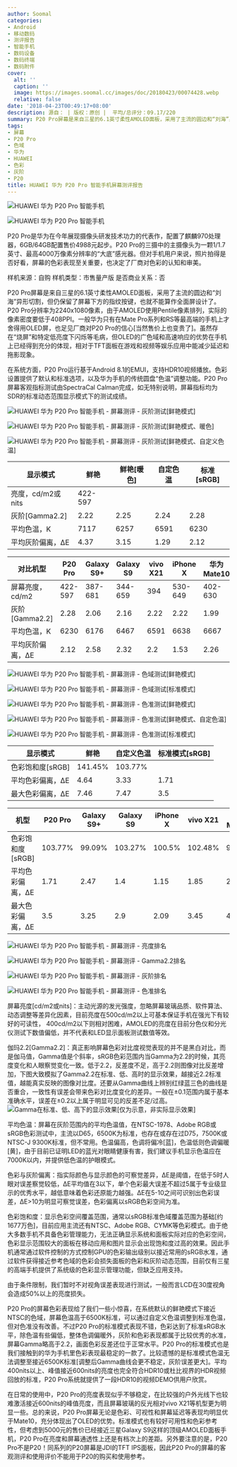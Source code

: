 ```yaml
---
author: Soomal
categories:
- Android
- 移动数码
- 测评报告
- 智能手机
- 数码设备
- 数码终端
- 数码附件
cover:
  alt: ''
  caption: ''
  image: https://images.soomal.cc/images/doc/20180423/00074428.webp
  relative: false
date: '2018-04-23T00:49:17+08:00'
description: 源自： | 版权：原创 |  平均/总评分：09.17/220
summary: P20 Pro屏幕是来自三星的6.1英寸柔性AMOLED面板，采用了主流的圆边和“刘海”异形切割，但仍保留了屏下指纹按键，也就不能算作全面屏设计了。对手机用户来说，照片拍得是否好看，屏幕的色彩表现至关重要，也决定了厂商对色彩的认知和审美。
tags:
- 屏幕
- P20 Pro
- 色域
- 华为
- HUAWEI
- 色彩
- 灰阶
- P20
title: HUAWEI 华为 P20 Pro 智能手机屏幕测评报告
---
```


![HUAWEI 华为 P20 Pro 智能手机](https://images.soomal.cc/images/doc/20180418/00074313_01.webp)



![HUAWEI 华为 P20 Pro 智能手机](https://images.soomal.cc/images/doc/20180418/00074314_01.webp)



P20 Pro是华为在今年展现摄像头研发技术功力的代表作，配置了麒麟970处理器，6GB/64GB配置售价4988元起步。P20 Pro的三摄中的主摄像头为一颗1/1.7英寸、最高4000万像素分辨率的“大底”感光器。但对手机用户来说，照片拍得是否好看，屏幕的色彩表现至关重要，也决定了厂商对色彩的认知和审美。



样机来源：自购
样机类型：市售量产版
是否商业关系：否



P20 Pro屏幕是来自三星的6.1英寸柔性AMOLED面板，采用了主流的圆边和“刘海”异形切割，但仍保留了屏幕下方的指纹按键，也就不能算作全面屏设计了。P20 Pro分辨率为2240x1080像素，由于AMOLED使用Pentile像素排列，实际的像素密度要低于408PPI。一般华为只有在Mate Pro系列和RS等最高端的手机上才舍得用OLED屏，也足见厂商对P20 Pro的信心[当然售价上也变贵了]。虽然存在“烧屏”和特定低亮度下闪烁等毛病，但OLED的广色域和高速响应的优势在手机上已经得到充分的体现，相对于TFT面板在游戏和视频等娱乐应用中能减少延迟和拖影现象。



在系统方面，P20 Pro运行基于Android 8.1的EMUI，支持HDR10视频播放。色彩设置提供了默认和标准选项，以及华为手机的传统圆盘“色温”调整功能。P20 Pro屏幕客观指标测试由SpectraCal Calman完成，如无特别说明，屏幕指标均为SDR的标准动态范围显示模式下的测试成绩。



![HUAWEI 华为 P20 Pro 智能手机 - 屏幕测评 - 灰阶测试[鲜艳模式]](https://images.soomal.cc/images/doc/20180423/00074416_01.webp)



![HUAWEI 华为 P20 Pro 智能手机 - 屏幕测评 - 灰阶测试[鲜艳模式、暖色]](https://images.soomal.cc/images/doc/20180423/00074417_01.webp)



![HUAWEI 华为 P20 Pro 智能手机 - 屏幕测评 - 灰阶测试[鲜艳模式、自定义色温]](https://images.soomal.cc/images/doc/20180423/00074418_01.webp)



| 显示模式 | 鲜艳 | 鲜艳[暖色] | 自定色温 | 标准[sRGB] |
| --- | --- | --- | --- | --- |
| 亮度，cd/m2或nits | 422-597 |
| 灰阶[Gamma2.2] | 2.22 | 2.25 | 2.24 | 2.28 |
| 平均色温，K | 7117 | 6257 | 6591 | 6230 |
| 平均灰阶偏离，ΔE | 4.37 | 3.15 | 1.29 | 2.12 |



| 对比机型 | P20 Pro | Galaxy S9+ | Galaxy S9 | vivo X21 | iPhone X | 华为Mate10 |
| --- | --- | --- | --- | --- | --- | --- |
| 屏幕亮度，cd/m2 | 422-597 | 387-681 | 344-659 | 394 | 530-649 | 402-630 |
| 灰阶[Gamma2.2] | 2.28 | 2.06 | 2.16 | 2.22 | 2.22 | 1.99 |
| 平均色温，K | 6230 | 6176 | 6467 | 6591 | 6638 | 6667 |
| 平均灰阶偏离，ΔE | 2.12 | 2.58 | 2.32 | 2.2 | 1.53 | 2.26 |



![HUAWEI 华为 P20 Pro 智能手机 - 屏幕测评 - 色域测试[鲜艳模式]](https://images.soomal.cc/images/doc/20180423/00074419_01.webp)



![HUAWEI 华为 P20 Pro 智能手机 - 屏幕测评 - 色域测试[标准模式]](https://images.soomal.cc/images/doc/20180423/00074420_01.webp)



![HUAWEI 华为 P20 Pro 智能手机 - 屏幕测评 - 色准测试[鲜艳模式]](https://images.soomal.cc/images/doc/20180423/00074421_01.webp)



![HUAWEI 华为 P20 Pro 智能手机 - 屏幕测评 - 色准测试[鲜艳模式、自定色温]](https://images.soomal.cc/images/doc/20180423/00074422_01.webp)



![HUAWEI 华为 P20 Pro 智能手机 - 屏幕测评 - 色准测试[标准模式]](https://images.soomal.cc/images/doc/20180423/00074423_01.webp)



| 显示模式 | 鲜艳 | 自定义色温 | 标准模式[sRGB] |
| --- | --- | --- | --- |
| 色彩饱和度[sRGB] | 141.45% | 103.77% |
| 平均色彩偏离，ΔE | 4.64 | 3.33 | 1.71 |
| 最大色彩偏离，ΔE | 7.46 | 7.47 | 3.5 |



| 机型 | P20 Pro | Galaxy S9+ | Galaxy S9 | iPhone X | vivo X21 | 华为Mate10 |
| --- | --- | --- | --- | --- | --- | --- |
| 色彩饱和度[sRGB] | 103.77% | 99.09% | 103.27% | 100.5% | 102.48% | 92.48% |
| 平均色彩偏离，ΔE | 1.71 | 2.47 | 1.4 | 1.15 | 1.85 | 2.66 |
| 最大色彩偏离，ΔE | 3.5 | 3.25 | 2.9 | 2.09 | 3.45 | 4.62 |



![HUAWEI 华为 P20 Pro 智能手机 - 屏幕测评 - 亮度排名](https://images.soomal.cc/images/doc/20180423/00074424.webp)



![HUAWEI 华为 P20 Pro 智能手机 - 屏幕测评 - Gamma2.2排名](https://images.soomal.cc/images/doc/20180423/00074425.webp)



![HUAWEI 华为 P20 Pro 智能手机 - 屏幕测评 - 灰阶排名](https://images.soomal.cc/images/doc/20180423/00074426.webp)



![HUAWEI 华为 P20 Pro 智能手机 - 屏幕测评 - 色准排名](https://images.soomal.cc/images/doc/20180423/00074427.webp)



屏幕亮度[cd/m2或nits]：主动光源的发光强度，忽略屏幕玻璃品质、软件算法、动态调整等差异化因素，目前亮度在500cd/m2以上可基本保证手机在强光下有较好的可读性，
400cd/m2以下则相对困难，AMOLED的亮度在目前分色仪和分光仪测试下数值偏低，并不代表和LED显示面板测试数值等效。 

  伽玛2.2[Gamma2.2]：真正影响屏幕色彩对比度视觉表现的并不是黑白对比，而是伽马值，Gamma值是个斜率，sRGB色彩范围内当Gamma为2.2的时候，其亮度变化和人眼察觉变化一致。低于2.2，反差度不足，高于2.2则图像对比反差增加，下图大致模拟了Gamma2.2在标准、低、高时的显示效果，越接近2.2标准值，越能真实反映的图像对比度。还要从Gamma曲线上辨别红绿蓝三色的曲线是否重合，一致性有误差会带来色彩对比度变化的差异。一般在±0.1范围内属于基本准确水平，误差在±0.2以上属于明显可见的反差不足/过高。
![Gamma在标准、低、高下的显示效果[仅为示意，非实际显示效果]](https://images.soomal.cc/images/doc/20140820/00045120.webp)






  平均色温：屏幕在灰阶范围内的平均色温值，在NTSC-1978、Adobe RGB或sRGB色彩测试中，主流以D65，6500K为标准，也存在或存在过D75，7500K或NTSC-J 9300K标准，但不常用。色温偏高，色调将偏冷[蓝]，色温低则色调偏暖[黄]，由于目前已证明LED的蓝光对眼睛健康有害，我们建议手机显示色温应在7000K以内，并提供低色温的护眼模式。 

色彩与灰阶偏离：指实际颜色与显示颜色的可察觉差异，ΔE是阈值，在低于5时人眼对误差察觉较低，ΔE平均值在3以下，单个色彩最大误差不超过5属于专业级显示的优秀水平，越低意味着色彩还原能力越强。ΔE在5-10之间可识别出色彩误差，ΔE>10为明显可察觉误差，色彩偏离以sRGB色彩空间为准。 

  色彩饱和度：显示色彩空间覆盖范围，通常以sRGB标准色域覆盖范围为基础[约1677万色]，目前应用主流还有NTSC、Adobe RGB、CYMK等色彩模式。由于绝大多数手机不具备色彩管理能力，无法正确显示系统和面板实际对应的色彩空间，色彩显示范围较大的面板在移动应用和图片显示会出现饱和度过高的效果。因此手机通常通过软件控制的方式控制GPU的色彩输出级别以接近常用的sRGB水准，通过软件获得接近参考色域的色彩会损失面板的色彩和灰阶动态范围，目前仅有三星的高端手机提供了系统级的色彩显示管理功能，但缺乏应用支持。 

由于条件限制，我们暂时不对视角误差表现进行测试，一般而言LCD在30度视角会造成50%以上的亮度损失。



P20 Pro的屏幕色彩表现给了我们一些小惊喜，在系统默认的鲜艳模式下接近NTSC的色域，屏幕色温高于6500K标准，可以通过自定义色温调整到标准色温，但对色准没有改善。不过P20 Pro的标准模式表现不错，色彩达到了标准sRGB水平，除色温有些偏低，整体色调偏暖外，灰阶和色彩表现都属于比较优秀的水准，屏幕Gamma略高于2.2，画面色彩反差还位于正常水平。P20 Pro的标准模式也是我们接触到的华为手机里色彩表现最稳定的一款了。比较遗憾的是标准模式色温无法调整至接近6500K标准[调整后Gamma曲线会更不稳定，灰阶误差更大]。平均400nits以上、峰值接近600nits的亮度也完全符合HDR10或杜比视界的HDR视频回放的标准，P20 Pro系统就提供了一段HDR10的视频DEMO供用户欣赏。



在日常的使用中，P20 Pro的亮度表现似乎不够稳定，在比较强的户外光线下也较难激活接近600nits的峰值亮度，而且屏幕玻璃的反光相对vivo X21等机型更为明显一些。总的来说，P20 Pro屏幕无论是色彩、可视性和屏幕延迟等表现均明显优于Mate10，充分体现出了OLED的优势。标准模式也有较好可用性和色彩参考性，但考虑到5000元的售价已经接近三星Galaxy S9这样的顶级AMOLED面板手机，P20 Pro在亮度和屏幕通透性上还是有档次上的差距。另外要注意的是，P20 Pro不是P20！同系列的P20屏幕是JDI的TFT IPS面板，因此P20 Pro的屏幕的客观测评和使用评价不能用于P20的购买和使用参考。